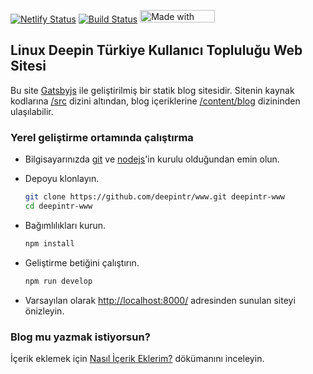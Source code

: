 [![Netlify Status](https://api.netlify.com/api/v1/badges/828937f7-bcde-458f-9cb9-c6424a61c36f/deploy-status)](https://app.netlify.com/sites/deepintr/deploys) [![Build Status](https://travis-ci.com/deepintr/www.svg?branch=master)](https://travis-ci.com/deepintr/www) <a href="https://bulma.io">
<img src="https://bulma.io/images/made-with-bulma.png" alt="Made with Bulma" width="120" height="20">
</a>

## Linux Deepin Türkiye Kullanıcı Topluluğu Web Sitesi

Bu site [Gatsbyjs](https://www.gatsbyjs.org/) ile geliştirilmiş bir statik blog sitesidir. Sitenin kaynak kodlarına [/src](./src) dizini altından, blog içeriklerine [/content/blog](/content/blog) dizininden ulaşılabilir.

### Yerel geliştirme ortamında çalıştırma

- Bilgisayarınızda [git](https://git-scm.com/) ve [nodejs](https://nodejs.org/)'in kurulu olduğundan emin olun.

- Depoyu klonlayın.

  ```bash
  git clone https://github.com/deepintr/www.git deepintr-www
  cd deepintr-www
  ```

- Bağımlılıkları kurun.

  ```bash
  npm install
  ```

- Geliştirme betiğini çalıştırın.

  ```bash
  npm run develop
  ```

- Varsayılan olarak [http://localhost:8000/](http://localhost:8000/) adresinden sunulan siteyi önizleyin.

### Blog mu yazmak istiyorsun?

İçerik eklemek için [Nasıl İçerik Eklerim?](./content/blog#README) dökümanını inceleyin.

